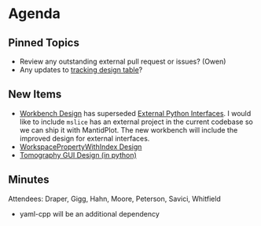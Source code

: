 Agenda
======

Pinned Topics
-------------
* Review any outstanding external pull request or issues? (Owen)
* Any updates to [tracking design table](https://github.com/mantidproject/documents/blob/master/Project-Management/TechnicalSteeringCommittee/reports/TSC-TrackingDesignProposals.md)?

New Items
---------
- [Workbench Design](https://github.com/mantidproject/documents/pull/49) has superseded [External Python Interfaces](https://github.com/mantidproject/documents/pull/40). I would like to include `mslice` has an external project in the current codebase so we can ship it with MantidPlot. The new workbench will include the improved design for external interfaces. 
- [WorkspacePropertyWithIndex Design](https://github.com/mantidproject/documents/pull/42)
- [Tomography GUI Design (in python)](https://github.com/mantidproject/documents/pull/43)

Minutes
-------
Attendees: Draper, Gigg, Hahn, Moore, Peterson, Savici, Whitfield

- yaml-cpp will be an additional dependency
